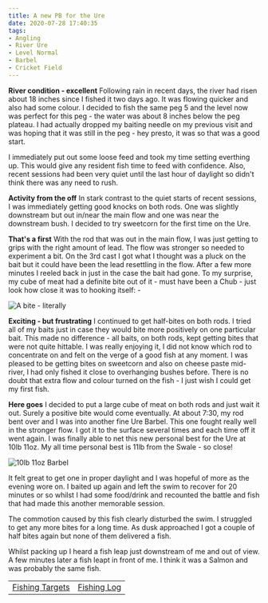 ```yaml
---
title: A new PB for the Ure
date: 2020-07-28 17:40:35
tags:
- Angling
- River Ure
- Level Normal
- Barbel
- Cricket Field
---
```

**River condition - excellent**
Following rain in recent days, the river had risen about 18 inches since I fished it two days ago. It was flowing quicker and also had some colour. I decided to fish the same peg 5 and the level now was perfect for this peg - the water was about 8 inches below the peg plateau. I had actually dropped my baiting needle on my previous visit and was hoping that it was still in the peg - hey presto, it was so that was a good start.

I immediately put out some loose feed and took my time setting everthing up. This would give any resident fish time to feed with confidence. Also, recent sessions had been very quiet until the last hour of daylight so didn't think there was any need to rush.

**Activity from the off**
In stark contrast to the quiet starts of recent sessions, I was immediately getting good knocks on both rods. One was slightly downstream but out in/near the main flow and one was near the downstream bush. I decided to try sweetcorn for the first time on the Ure. 

**That's a first**
With the rod that was out in the main flow, I was just getting to grips with the right amount of lead. The flow was stronger so needed to experiment a bit. On the 3rd cast I got what I thought was a pluck on the bait but it could have been the lead resettling in the flow. After a few more minutes I reeled back in just in the case the bait had gone. To my surprise, my cube of meat had a definite bite out of it - must have been a Chub - just look how close it was to hooking itself: -

![A bite - literally](/images/2020-07-28/BiteOnMeat.jpg)

**Exciting - but frustrating**
I continued to get half-bites on both rods. I tried all of my baits just in case they would bite more positively on one particular bait. This made no difference - all baits, on both rods, kept getting bites that were not quite hittable. I was really enjoying it, I did not know which rod to concentrate on and felt on the verge of a good fish at any moment. I was pleased to be getting bites on sweetcorn and also on cheese paste mid-river, I had only fished it close to overhanging bushes before. There is no doubt that extra flow and colour turned on the fish - I just wish I could get my first fish.

**Here goes**
I decided to put a large cube of meat on both rods and just wait it out. Surely a positive bite would come eventually. At about 7:30, my rod bent over and I was into another fine Ure Barbel. This one fought really well in the stronger flow. I got it to the surface several times and each time off it went again. I was finally able to net this new personal best for the Ure at 10lb 11oz. My all time personal best is 11lb from the Swale - so close!

![10lb 11oz Barbel](/images/2020-07-28/10lb11ozBarbel.jpg)

It felt great to get one in proper daylight and I was hopeful of more as the evening wore on. I baited up again and left the swim to recover for 20 minutes or so whilst I had some food/drink and recounted the battle and fish that had made this another memorable session.

The commotion caused by this fish clearly disturbed the swim. I struggled to get any more bites for a long time. As dusk approached I got a couple of half bites again but none of them delivered a fish.

Whilst packing up I heard a fish leap just downstream of me and out of view. A few minutes later a fish leapt in front of me. I think it was a Salmon and was probably the same fish.

|||
|---------|------|
|<a href="/2020/07/Fishing-Targets/">Fishing Targets</a>|<a href="/2020/08/Fishing-Log/">Fishing Log</a>|
